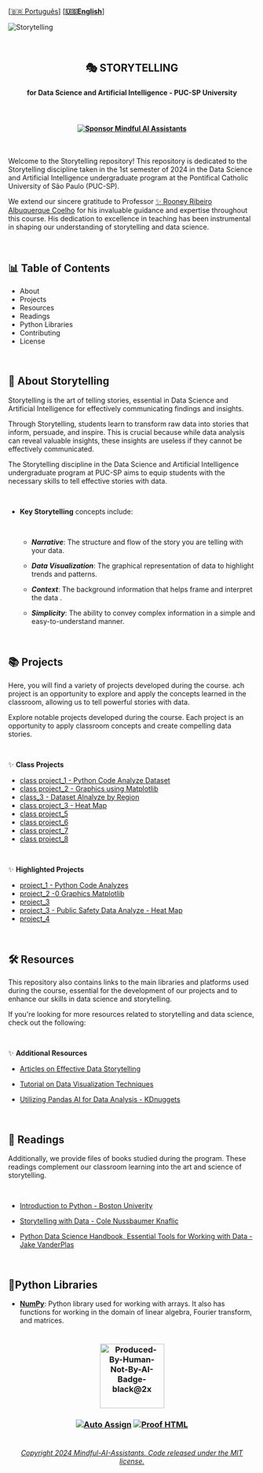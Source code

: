 
  \[[🇧🇷 Português](README.pt_BR.md)\] \[**[🇺🇸English](README.md)**\]
<!--
<p align="center">
<img src="https://github.com/MindfulAI-Copilots-Bots/Storytelling/assets/113218619/4f2d0093-1dc4-4509-936d-b2662374938d"/>
-->
![Storytelling](https://github.com/MindfulAI-Copilots-Bots/Storytelling/assets/113218619/0f827a6e-5e03-42d7-b8bb-c11ba2f029e0)

<br>

## <p align="center">  🎭  STORYTELLING 
#### <p align="center"> **for Data Science and Artificial Intelligence - PUC-SP University** </p>

<br> 

#### <p align="center"> [![Sponsor Mindful AI Assistants](https://img.shields.io/badge/Sponsor-Mindful%20AI%20%20Assistants-brightgreen?logo=GitHub)](https://github.com/sponsors/Mindful-AI-Assistants)

<br>


Welcome to the Storytelling repository! This repository is dedicated to the Storytelling discipline taken in the 1st semester of 2024 in the Data Science and Artificial Intelligence undergraduate program at the Pontifical Catholic University of São Paulo (PUC-SP).

We extend our sincere gratitude to Professor [✨ Rooney Ribeiro Albuquerque Coelho](mailto:rracoelho@pucsp.br) for his invaluable guidance and expertise throughout this course. His dedication to excellence in teaching has been instrumental in shaping our understanding of storytelling and data science.

<br>

## 📊 Table of Contents

* About
* Projects
* Resources
* Readings
* Python Libraries
* Contributing
* License


<br>

## 📜 About Storytelling

Storytelling is the art of telling stories, essential in Data Science and Artificial Intelligence for effectively communicating findings and insights.

Through Storytelling, students learn to transform raw data into stories that inform, persuade, and inspire. This is crucial because while data analysis can reveal valuable insights, these insights are useless if they cannot be effectively communicated.

The Storytelling discipline in the Data Science and Artificial Intelligence undergraduate program at PUC-SP aims to equip students with the necessary skills to tell effective stories with data. 

<br>

- **Key Storytelling** concepts include:

  <br>
  
   - ***Narrative***: The structure and flow of the story you are telling with your data. <br>
     
   - ***Data Visualization***: The graphical representation of data to highlight trends and patterns. <br>
     
   - ***Context***: The background information that helps frame and interpret the data .<br>
     
   - ***Simplicity***: The ability to convey complex information in a simple and easy-to-understand manner. <br>

<br>

## 📚 Projects

Here, you will find a variety of projects developed during the course. ach project is an opportunity to explore and apply the concepts learned in the classroom, allowing us to tell powerful stories with data.

Explore notable projects developed during the course. Each project is an opportunity to apply classroom concepts and create compelling data stories.

<br>

✨ **Class Projects**

 - [class project_1 - Python Code Analyze Dataset]()
 - [class project_2 -  Graphics using Matplotlib]()
 - [class_3 - Dataset Alnalyze by Region]()
 - [class project_3 -  Heat Map]()
 - [class project_5]()
 - [class project_6]()
 - [class project_7]()
 - [class project_8]()

<br>

✨ **Highlighted Projects**

   - [project_1 - Python Code Analyzes](https://github.com/Mindful-AI-Assistants/Storytelling/blob/9eb284f17c386933aed336fd5da84121639f440b/project_1/project_1.ipynb)
   - [project_2 -0 Graphics Matplotlib](https://github.com/Mindful-AI-Assistants/Storytelling/tree/f9cbcfc9190b0ea63eb520df4eea3381799ae19d/project_2/1_Codes)
   - [project_3]()
   - [project_3 - Public Safety Data Analyze - Heat Map](https://github.com/Mindful-AI-Assistants/Storytelling/blob/1b8b2cb185001e09d74442a5f2c49469e12de2fd/project_3/heat_Map_Folium/project3_heatMapFolium.html)
   - [project_4]()
    

<br>     
  
## 🛠️ Resources

This repository also contains links to the main libraries and platforms used during the course, essential for the development of our projects and to enhance our skills in data science and storytelling.

If you're looking for more resources related to storytelling and data science, check out the following:

<br>

✨ **Additional Resources**

* [Articles on Effective Data Storytelling](https://github.com/Mindful-AI-Assistants/Storytelling/tree/8750f65cd78b86a9ae4db9b7746fb1ead47e97a9/Miscellaneous) <br>
  
* [Tutorial on Data Visualization Techniques](https://github.com/Mindful-AI-Assistants/Storytelling/tree/d034c09224632332a89c0aef0ec77f7dccc5a5a4/Tutorials) <br>
  
* [Utilizing Pandas AI for Data Analysis - KDnuggets](https://www.kdnuggets.com/utilizing-pandas-ai-for-data-analysis)

<br>

## 📖 Readings

Additionally, we provide files of books studied during the program. These readings complement our classroom learning into the art and science of storytelling.

<br>

* [Introduction to Python - Boston Univerity](https://github.com/MindfulAI-Copilots-Bots/Storytelling/blob/14c4d52c99f607fbf3376f4cc85a3dcbfe1807fe/Books/Intro_to_Python_Part_1.pdf) <br>
  
* [Storytelling with Data - Cole Nussbaumer Knaflic](https://github.com/MindfulAI-Copilots-Bots/Storytelling/blob/dd4dbaa850276f11579ef20d7a1a37e634e00c67/Books/Storytelling%20with%20Data.pdf) <br>
  
* [Python Data Science Handbook, Essential Tools for Working with Data - Jake VanderPlas](https://github.com/MindfulAI-Copilots-Bots/Storytelling/blob/e4d0151f3d069f1d1bcefdf4e61579a12301051b/Books/Jake%20VanderPlas%20-%20Python%20Data%20Science%20Handbook_%20Essential%20Tools%20for%20Working%20with%20Data-O%E2%80%99Reilly%20Media%20(2016).epub) 

<br>

## 🐍Python Libraries

* [**NumPy**](https://numpy.org/): Python library used for working with arrays. It also has functions for working in the domain of linear algebra, Fourier transform, and matrices. <br>





#

### <p align="center"> <img width="131" alt="Produced-By-Human-Not-By-AI-Badge-black@2x" src="https://github.com/MindfulAI-Copilots-Bots/.github/assets/113218619/3e3085a8-4e8f-49b5-b3f7-387e9649be17">


  
 ### <p align="center"> [![Auto Assign](https://github.com/AI-Powered-Bots/demo-repository/actions/workflows/auto-assign.yml/badge.svg)](https://github.com/AI-Powered-Bots/demo-repository/actions/workflows/auto-assign.yml)  [![Proof HTML](https://github.com/AI-Powered-Bots/demo-repository/actions/workflows/proof-html.yml/badge.svg)](https://github.com/AI-Powered-Bots/demo-repository/actions/workflows/proof-html.yml)   


#

###### <p align="center">[Copyright 2024 Mindful-AI-Assistants. Code released under the  MIT license.](https://github.com/Mindful-AI-Assistants/Storytelling/blob/a1525de2c6af690e03072dbe6afdc4a393c101f2/LICENSE)
 
<!--
### <p align="center"> [![Sponsor MindfulAI Copilots & Bots](https://img.shields.io/badge/Sponsor-MindfulAI%20Copilots%20%26%20Bots-brightgreen?logo=GitHub)](https://github.com/sponsors/MindfulAI-Copilots-Bots)   

-->
 


